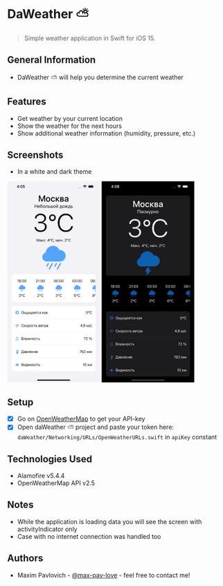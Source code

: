# DaWeather ⛅️
> Simple weather application in Swift for iOS 15.
## General Information
- DaWeather ⛅️ will help you determine the current weather

## Features
- Get weather by your current location
- Show the weather for the next hours
- Show additional weather information (humidity, pressure, etc.)

## Screenshots
- In a white and dark theme

<img src="https://github.com/max-pav-love/daWeather/blob/main/Screenshots/screenWhite.png" width="214" height="463"> <img src="https://github.com/max-pav-love/daWeather/blob/main/Screenshots/screenBlack.png" width="214" height="463">

## Setup
- [x] Go on [OpenWeatherMap](https://openweathermap.org/) to get your API-key
- [x] Open daWeather ⛅️ project and paste your token here: `daWeather/Networking/URLs/OpenWeatherURLs.swift` in `apiKey` constant

## Technologies Used
- Alamofire v5.4.4
- OpenWeatherMap API v2.5

## Notes
- While the application is loading data you will see the screen with activityIndicator only
- Case with no internet connection was handled too

## Authors
- Maxim Pavlovich - [@max-pav-love](https://github.com/max-pav-love) - feel free to contact me!
